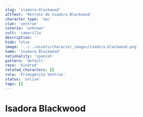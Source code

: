```yaml
---
slug: 'isadora-blackwood'
altText: 'Retrato de Isadora Blackwood'
character_type: 'npc'
clan: 'ventrue'
coterie: 'unknown'
cult: 'camarilla'
description: ''
hide: false
image: '../../assets/character_images/isadora-blackwood.png'
name: 'Isadora Blackwood'
nationality: 'spanish'
pattern: 'default'
race: 'kindred'
related_characters: []
role: 'Primogénita Ventrue'
status: 'unlive'
tags: []
---
```


# Isadora Blackwood
